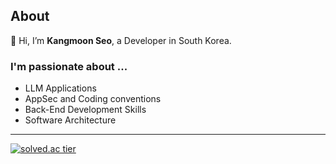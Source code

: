 ## About
👋 Hi, I’m **Kangmoon Seo**, a Developer in South Korea. <br/>

### I'm passionate about ...
- LLM Applications
- AppSec and Coding conventions
- Back-End Development Skills
- Software Architecture

--- 
[![solved.ac tier](http://mazassumnida.wtf/api/mini/generate_badge?boj=70002467)](https://solved.ac/70002467)



